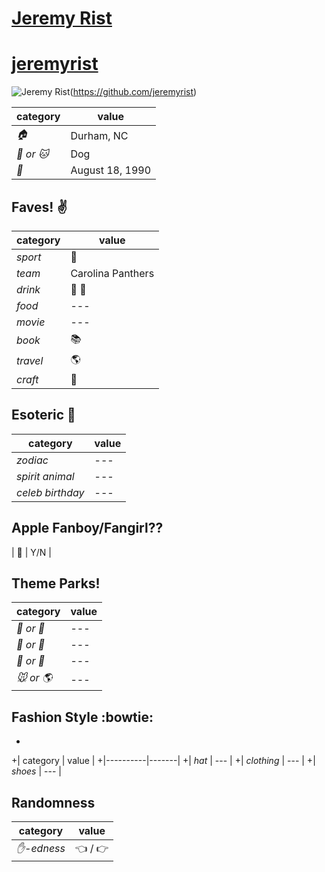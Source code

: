 # [Jeremy Rist](https://github.com/jeremyrist)
# [jeremyrist](https://github.com/jeremyrist)

![Jeremy Rist](https://avatars3.githubusercontent.com/u/13407041?v=3&s=460)(https://github.com/jeremyrist)

| category | value |
|-----------|-------|
| _:house:_ | Durham, NC |
| _:dog: or :cat:_ | Dog |
| _:birthday:_ | August 18, 1990 |

## Faves! :v:

| category | value |
|----------|--------|
| _sport_  | :football: |
| _team_   | Carolina Panthers |
| _drink_  | :beer: :wine_glass: |
| _food_   | --- |
| _movie_  | --- |
| _book_  | :books: |
| _travel_ | :earth_americas: |
| _craft_  | :art: |

## Esoteric :crystal_ball:

| category | value |
|----------|-------|
| _zodiac_ | --- |
| _spirit animal_ | --- |
| _celeb birthday_ | --- |

## Apple Fanboy/Fangirl??
| :iphone: | Y/N |

## Theme Parks!
| category | value |
|----------|--------|
| _:ferris_wheel: or :roller_coaster:_ | --- |
| _:monorail: or :bus:_ | --- |
| _:poultry_leg: or :hamburger:_ | --- |
| _:mouse: or :earth_americas:_| --- |

## Fashion Style :bowtie:
+
+| category | value |
+|----------|-------|
+| _hat_ | --- |
+| _clothing_ | --- |
+| _shoes_ | --- |

## Randomness

| category        | value                        |
|-----------------|------------------------------|
| _:hand:-edness_ | :point_left: / :point_right: |
